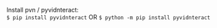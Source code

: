 Install pvn / pyvidnteract:<br/>
`$ pip install pyvidnteract` OR `$ python -m pip install pyvidnteract`

